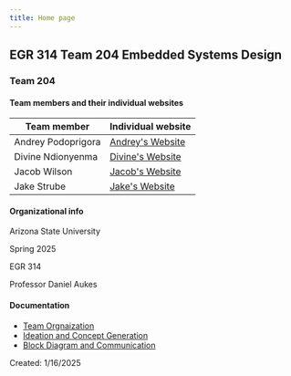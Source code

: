 ```yaml
---
title: Home page
---
```


## EGR 314 Team 204 Embedded Systems Design

### Team 204
#### Team members and their individual websites
| Team member | Individual website |
|-------------|--------------------|
| Andrey Podoprigora | [Andrey's Website](https://lordandrey17.github.io/andreypodoprigora.github.io/) |
| Divine Ndionyenma | [Divine's Website](https://d-ndionye.github.io/) |
| Jacob Wilson | [Jacob's Website](https://jaykee-5x5.github.io/) |
| Jake Strube | [Jake's Website](https://jakestrube.github.io/) |

#### Organizational info
Arizona State University

Spring 2025

EGR 314

Professor Daniel Aukes

#### Documentation

- [Team Orgnaization](Team_Organization)
- [Ideation and Concept Generation](Concept_Ideation)
- [Block Diagram and Communication](Block_Diagram_and_Communication)



Created: 1/16/2025
